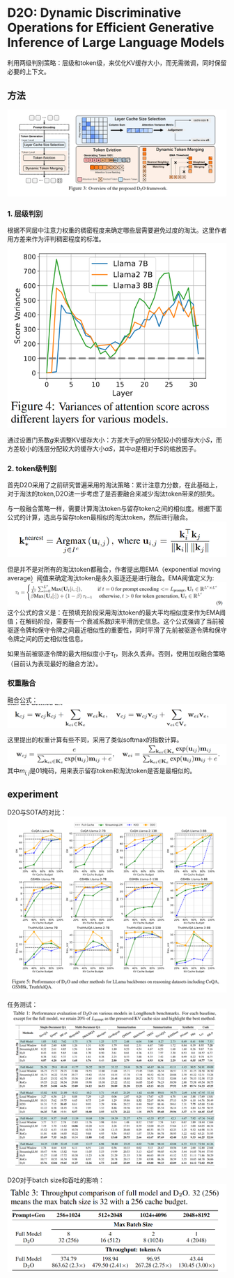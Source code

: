 # D2O: Dynamic Discriminative Operations for Efficient Generative Inference of Large Language Models
利用两级判别策略：层级和token级，来优化KV缓存大小，而无需微调，同时保留必要的上下文。

## 方法
![alt text](image-1.png)
### 1. 层级判别
根据不同层中注意力权重的稠密程度来确定哪些层需要避免过度的淘汰。这里作者用方差来作为评判稠密程度的标准。
![alt text](image.png)

通过设置门系数$g$来调整KV缓存大小：方差大于$g$的层分配较小的缓存大小$S$，而方差较小的浅层分配较大的缓存大小$\alpha S$，其中$\alpha$是相对于$S$的缩放因子。

### 2. token级判别
首先D2O采用了之前研究普遍采用的淘汰策略：累计注意力分数，在此基础上，对于淘汰的token,D2O进一步考虑了是否要融合来减少淘汰token带来的损失。

与一般融合策略一样，需要计算淘汰token与留存token之间的相似度。根据下面公式的计算，选出与留存token最相似的淘汰token，然后进行融合。
![alt text](image-2.png)

但是并不是对所有的淘汰token都融合，作者提出用EMA（exponential moving average）阈值来确定淘汰token是永久驱逐还是进行融合。EMA阈值定义为:
![alt text](image-3.png)
这个公式的含义是：在预填充阶段采用淘汰token的最大平均相似度来作为EMA阈值；在解码阶段，需要有一个衰减系数$\beta$来平滑历史信息。这个公式强调了当前被驱逐令牌和保守令牌之间最近相似性的重要性，同时平滑了先前被驱逐令牌和保守令牌之间的历史相似性信息。

如果当前被驱逐令牌的最大相似度小于$\tau_t$，则永久丢弃。否则，使用加权融合策略（目前认为表现最好的融合方法）。

### 权重融合
融合公式：
![alt text](image-4.png)

这里提出的权重计算有些不同，采用了类似softmax的指数计算。
![alt text](image-5.png)
其中$m_{i,j}$是01掩码，用来表示留存token和淘汰token是否是最相似的。

## experiment
D2O与SOTA的对比：
![alt text](image-6.png)

任务测试：
![alt text](image-7.png)

D2O对于batch size和吞吐的影响：
![alt text](image-8.png)

